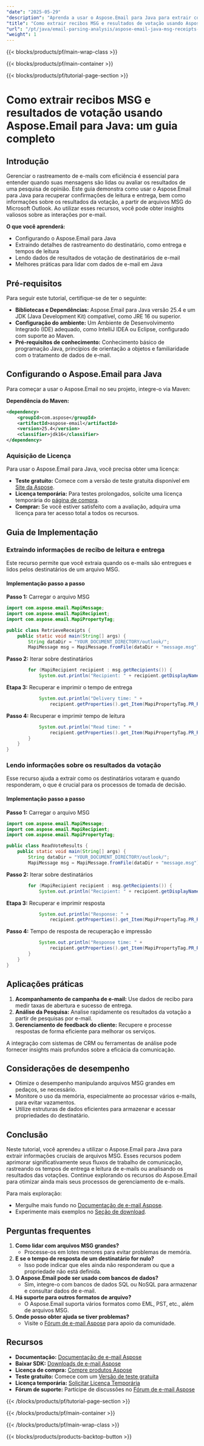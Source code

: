 ```yaml
---
"date": "2025-05-29"
"description": "Aprenda a usar o Aspose.Email para Java para extrair com eficiência recibos de entrega e leitura, bem como resultados de votação, de arquivos MSG. Este guia aborda configuração, implementação de código e práticas recomendadas."
"title": "Como extrair recibos MSG e resultados de votação usando Aspose.Email para Java - Um guia completo"
"url": "/pt/java/email-parsing-analysis/aspose-email-java-msg-receipts-vote-results/"
"weight": 1
---
```


{{< blocks/products/pf/main-wrap-class >}}

{{< blocks/products/pf/main-container >}}

{{< blocks/products/pf/tutorial-page-section >}}
# Como extrair recibos MSG e resultados de votação usando Aspose.Email para Java: um guia completo

## Introdução

Gerenciar o rastreamento de e-mails com eficiência é essencial para entender quando suas mensagens são lidas ou avaliar os resultados de uma pesquisa de opinião. Este guia demonstra como usar o Aspose.Email para Java para recuperar confirmações de leitura e entrega, bem como informações sobre os resultados da votação, a partir de arquivos MSG do Microsoft Outlook. Ao utilizar esses recursos, você pode obter insights valiosos sobre as interações por e-mail.

**O que você aprenderá:**
- Configurando o Aspose.Email para Java
- Extraindo detalhes de rastreamento do destinatário, como entrega e tempos de leitura
- Lendo dados de resultados de votação de destinatários de e-mail
- Melhores práticas para lidar com dados de e-mail em Java

## Pré-requisitos

Para seguir este tutorial, certifique-se de ter o seguinte:
- **Bibliotecas e Dependências:** Aspose.Email para Java versão 25.4 e um JDK (Java Development Kit) compatível, como JRE 16 ou superior.
- **Configuração do ambiente:** Um Ambiente de Desenvolvimento Integrado (IDE) adequado, como IntelliJ IDEA ou Eclipse, configurado com suporte ao Maven.
- **Pré-requisitos de conhecimento:** Conhecimento básico de programação Java, princípios de orientação a objetos e familiaridade com o tratamento de dados de e-mail.

## Configurando o Aspose.Email para Java

Para começar a usar o Aspose.Email no seu projeto, integre-o via Maven:

**Dependência do Maven:**
```xml
<dependency>
    <groupId>com.aspose</groupId>
    <artifactId>aspose-email</artifactId>
    <version>25.4</version>
    <classifier>jdk16</classifier>
</dependency>
```

### Aquisição de Licença

Para usar o Aspose.Email para Java, você precisa obter uma licença:
- **Teste gratuito:** Comece com a versão de teste gratuita disponível em [Site da Aspose](https://releases.aspose.com/email/java/).
- **Licença temporária:** Para testes prolongados, solicite uma licença temporária do [página de compra](https://purchase.aspose.com/temporary-license/).
- **Comprar:** Se você estiver satisfeito com a avaliação, adquira uma licença para ter acesso total a todos os recursos.

## Guia de Implementação

### Extraindo informações de recibo de leitura e entrega

Este recurso permite que você extraia quando os e-mails são entregues e lidos pelos destinatários de um arquivo MSG.

#### Implementação passo a passo

**Passo 1:** Carregar o arquivo MSG
```java
import com.aspose.email.MapiMessage;
import com.aspose.email.MapiRecipient;
import com.aspose.email.MapiPropertyTag;

public class RetrieveReceipts {
    public static void main(String[] args) {
        String dataDir = "YOUR_DOCUMENT_DIRECTORY/outlook/";
        MapiMessage msg = MapiMessage.fromFile(dataDir + "message.msg");
```
**Passo 2:** Iterar sobre destinatários
```java
        for (MapiRecipient recipient : msg.getRecipients()) {
            System.out.println("Recipient: " + recipient.getDisplayName());
```
**Etapa 3:** Recuperar e imprimir o tempo de entrega
```java
            System.out.println("Delivery time: " + 
                recipient.getProperties().get_Item(MapiPropertyTag.PR_RECIPIENT_TRACKSTATUS_TIME_DELIVERY).getDateTime());
```
**Passo 4:** Recuperar e imprimir tempo de leitura
```java
            System.out.println("Read time: " + 
                recipient.getProperties().get_Item(MapiPropertyTag.PR_RECIPIENT_TRACKSTATUS_TIME_READ).getDateTime());
        }
    }
}
```

### Lendo informações sobre os resultados da votação

Esse recurso ajuda a extrair como os destinatários votaram e quando responderam, o que é crucial para os processos de tomada de decisão.

#### Implementação passo a passo

**Passo 1:** Carregar o arquivo MSG
```java
import com.aspose.email.MapiMessage;
import com.aspose.email.MapiRecipient;
import com.aspose.email.MapiPropertyTag;

public class ReadVoteResults {
    public static void main(String[] args) {
        String dataDir = "YOUR_DOCUMENT_DIRECTORY/outlook/";
        MapiMessage msg = MapiMessage.fromFile(dataDir + "message.msg");
```
**Passo 2:** Iterar sobre destinatários
```java
        for (MapiRecipient recipient : msg.getRecipients()) {
            System.out.println("Recipient: " + recipient.getDisplayName());
```
**Etapa 3:** Recuperar e imprimir resposta
```java
            System.out.println("Response: " + 
                recipient.getProperties().get_Item(MapiPropertyTag.PR_RECIPIENT_AUTORESPONSE_PROP_RESPONSE).getString());
```
**Passo 4:** Tempo de resposta de recuperação e impressão
```java
            System.out.println("Response time: " + 
                recipient.getProperties().get_Item(MapiPropertyTag.PR_RECIPIENT_TRACKSTATUS_TIME).getDateTime());
        }
    }
}
```

## Aplicações práticas

1. **Acompanhamento de campanha de e-mail:** Use dados de recibo para medir taxas de abertura e sucesso de entrega.
2. **Análise da Pesquisa:** Analise rapidamente os resultados da votação a partir de pesquisas por e-mail.
3. **Gerenciamento de feedback do cliente:** Recupere e processe respostas de forma eficiente para melhorar os serviços.

A integração com sistemas de CRM ou ferramentas de análise pode fornecer insights mais profundos sobre a eficácia da comunicação.

## Considerações de desempenho

- Otimize o desempenho manipulando arquivos MSG grandes em pedaços, se necessário.
- Monitore o uso da memória, especialmente ao processar vários e-mails, para evitar vazamentos.
- Utilize estruturas de dados eficientes para armazenar e acessar propriedades do destinatário.

## Conclusão

Neste tutorial, você aprendeu a utilizar o Aspose.Email para Java para extrair informações cruciais de arquivos MSG. Esses recursos podem aprimorar significativamente seus fluxos de trabalho de comunicação, rastreando os tempos de entrega e leitura de e-mails ou analisando os resultados das votações. Continue explorando os recursos do Aspose.Email para otimizar ainda mais seus processos de gerenciamento de e-mails.

Para mais exploração:
- Mergulhe mais fundo no [Documentação de e-mail Aspose](https://reference.aspose.com/email/java/).
- Experimente mais exemplos no [Seção de download](https://releases.aspose.com/email/java/).

## Perguntas frequentes

1. **Como lidar com arquivos MSG grandes?**
   - Processe-os em lotes menores para evitar problemas de memória.
2. **E se o tempo de resposta de um destinatário for nulo?**
   - Isso pode indicar que eles ainda não responderam ou que a propriedade não está definida.
3. **O Aspose.Email pode ser usado com bancos de dados?**
   - Sim, integre-o com bancos de dados SQL ou NoSQL para armazenar e consultar dados de e-mail.
4. **Há suporte para outros formatos de arquivo?**
   - O Aspose.Email suporta vários formatos como EML, PST, etc., além de arquivos MSG.
5. **Onde posso obter ajuda se tiver problemas?**
   - Visite o [Fórum de e-mail Aspose](https://forum.aspose.com/c/email/10) para apoio da comunidade.

## Recursos
- **Documentação:** [Documentação de e-mail Aspose](https://reference.aspose.com/email/java/)
- **Baixar SDK:** [Downloads de e-mail Aspose](https://releases.aspose.com/email/java/)
- **Licença de compra:** [Compre produtos Aspose](https://purchase.aspose.com/buy)
- **Teste gratuito:** Comece com um [Versão de teste gratuita](https://releases.aspose.com/email/java/)
- **Licença temporária:** [Solicitar Licença Temporária](https://purchase.aspose.com/temporary-license/)
- **Fórum de suporte:** Participe de discussões no [Fórum de e-mail Aspose](https://forum.aspose.com/c/email/10)

{{< /blocks/products/pf/tutorial-page-section >}}

{{< /blocks/products/pf/main-container >}}

{{< /blocks/products/pf/main-wrap-class >}}

{{< blocks/products/products-backtop-button >}}